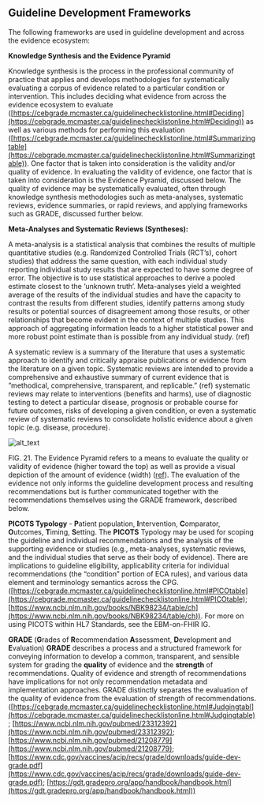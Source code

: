 ## **Guideline Development Frameworks** <!-- All of section 4.02 is already included in section 4 documen !-->

The following frameworks are used in guideline development and across the evidence ecosystem:

**Knowledge Synthesis and the Evidence Pyramid**

Knowledge synthesis is the process in the professional community of practice that applies and develops methodologies for systematically evaluating a corpus of evidence related to a particular condition or intervention.  This includes deciding what evidence from across the evidence ecosystem to evaluate ([https://cebgrade.mcmaster.ca/guidelinechecklistonline.html#Deciding](https://cebgrade.mcmaster.ca/guidelinechecklistonline.html#Deciding)) as well as various methods for performing this evaluation ([https://cebgrade.mcmaster.ca/guidelinechecklistonline.html#Summarizingtable](https://cebgrade.mcmaster.ca/guidelinechecklistonline.html#Summarizingtable)). <!-- Convert refs to LINKS !-->  One factor that is taken into consideration is the validity and/or quality of evidence.  In evaluating the validity of evidence, one factor that is taken into consideration is the Evidence Pyramid, discussed below.  The quality of evidence may be systematically evaluated, often through knowledge synthesis methodologies such as meta-analyses, systematic reviews, evidence summaries, or rapid reviews, and applying frameworks such as GRADE, discussed further below.

**Meta-Analyses and Systematic Reviews (Syntheses):**

A meta-analysis is a statistical analysis that combines the results of multiple quantitative studies (e.g. Randomized Controlled Trials (RCT’s), cohort studies) that address the same question, with each individual study reporting individual study results that are expected to have some degree of error. The objective is to use statistical approaches to derive a pooled estimate closest to the ‘unknown truth’. Meta-analyses yield a weighted average of the results of the individual studies and have the capacity to contrast the results from different studies, identify patterns among study results or potential sources of disagreement among those results, or other relationships that become evident in the context of multiple studies. This approach of aggregating information leads to a higher statistical power and more robust point estimate than is possible from any individual study. (ref)

A systematic review is a summary of the literature that uses a systematic approach to identify and critically appraise publications or evidence from the literature on a given topic.  Systematic reviews are intended to provide a comprehensive and exhaustive summary of current evidence that is ”methodical, comprehensive, transparent, and replicable.” (ref) systematic reviews may relate to interventions (benefits and harms), use of diagnostic testing to detect a particular disease, prognosis or probable course for future outcomes, risks of developing a given condition, or even a systematic review of systematic reviews to consolidate holistic evidence about a given topic (e.g. disease, procedure).

![alt_text](images/CPG-04-01.png "image_tooltip")

FIG. 21. The Evidence Pyramid refers to a means to evaluate the quality or validity of evidence (higher toward the top) as well as provide a visual depiction of the amount of evidence (width) ([ref](http://dx.doi.org/10.1136/ebmed-2016-110401)).  The evaluation of the evidence not only informs the guideline development process and resulting recommendations but is further communicated together with the recommendations themselves using the GRADE framework, described below.

**PICOTS Typology** - **P**atient population, **I**ntervention, **C**omparator, **O**utcomes, **T**iming, **S**etting. The **PICOTS** Typology may be used for scoping the guideline and individual recommendations and the analysis of the supporting evidence or studies (e.g., meta-analyses, systematic reviews, and the individual studies that serve as their body of evidence).  There are implications to guideline eligibility, applicability criteria for individual recommendations (the “condition” portion of ECA rules), and various data element and terminology semantics across the CPG. ([https://cebgrade.mcmaster.ca/guidelinechecklistonline.html#PICOtable](https://cebgrade.mcmaster.ca/guidelinechecklistonline.html#PICOtable); [https://www.ncbi.nlm.nih.gov/books/NBK98234/table/ch](https://www.ncbi.nlm.nih.gov/books/NBK98234/table/ch)).  For more on using PICOTS within HL7 Standards, see the EBM-on-FHIR IG. <!-- Need ref !-->

**GRADE** (**G**rades of **R**ecommendation **A**ssessment, **D**evelopment and **E**valuation) **GRADE** describes a process and a structured framework for conveying information to develop a common, transparent, and sensible system for grading the **quality** of evidence and the **strength** of recommendations. Quality of evidence and strength of recommendations have implications for not only recommendation metadata and implementation approaches.  GRADE distinctly separates the evaluation of the quality of evidence from the evaluation of strength of recommendations.  ([https://cebgrade.mcmaster.ca/guidelinechecklistonline.html#Judgingtabl](https://cebgrade.mcmaster.ca/guidelinechecklistonline.html#Judgingtable); [https://www.ncbi.nlm.nih.gov/pubmed/23312392](https://www.ncbi.nlm.nih.gov/pubmed/23312392); [https://www.ncbi.nlm.nih.gov/pubmed/21208779](https://www.ncbi.nlm.nih.gov/pubmed/21208779); [https://www.cdc.gov/vaccines/acip/recs/grade/downloads/guide-dev-grade.pdf](https://www.cdc.gov/vaccines/acip/recs/grade/downloads/guide-dev-grade.pdf); [https://gdt.gradepro.org/app/handbook/handbook.html](https://gdt.gradepro.org/app/handbook/handbook.html)) <!-- add these as other refs vs links !-->
